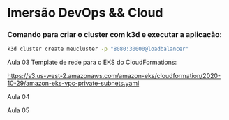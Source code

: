 # Imersão DevOps && Cloud 

### Comando para criar o cluster com k3d e executar a aplicação:
```Bash
k3d cluster create meucluster -p "8080:30000@loadbalancer"
```

Aula 03
Template de rede para o EKS do CloudFormations:

https://s3.us-west-2.amazonaws.com/amazon-eks/cloudformation/2020-10-29/amazon-eks-vpc-private-subnets.yaml

Aula 04

Aula 05 